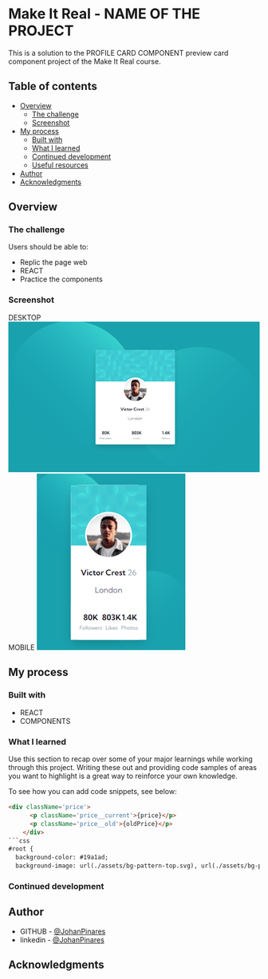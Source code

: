 # Make It Real - NAME OF THE PROJECT

This is a solution to the PROFILE CARD COMPONENT preview card component project of the Make It Real course.

## Table of contents

- [Overview](#overview)
  - [The challenge](#the-challenge)
  - [Screenshot](#screenshot)
- [My process](#my-process)
  - [Built with](#built-with)
  - [What I learned](#what-i-learned)
  - [Continued development](#continued-development)
  - [Useful resources](#useful-resources)
- [Author](#author)
- [Acknowledgments](#acknowledgments)


## Overview

### The challenge

Users should be able to:

- Replic the page web
- REACT
- Practice the components

### Screenshot
DESKTOP
![](./src/assets/Desktop.png)
MOBILE
![](./src/assets/Mobile.png)



## My process

### Built with

- REACT
- COMPONENTS

### What I learned

Use this section to recap over some of your major learnings while working through this project. Writing these out and providing code samples of areas you want to highlight is a great way to reinforce your own knowledge.

To see how you can add code snippets, see below:

```html
<div className='price'>
      <p className='price__current'>{price}</p>
      <p className='price__old'>{oldPrice}</p>
    </div>
```css
#root {
  background-color: #19a1ad;
  background-image: url(./assets/bg-pattern-top.svg), url(./assets/bg-pattern-bottom.svg);}
```
### Continued development


## Author

- GITHUB - [@JohanPinares](https://github.com/JohanEmersonPinares)
- linkedin - [@JohanPinares](https://www.linkedin.com/in/johan-emerson-pinares/)


## Acknowledgments
